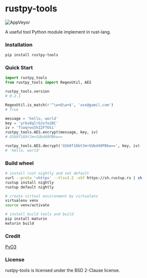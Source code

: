 # rustpy-tools

![AppVeyor](https://img.shields.io/badge/build-passing-brightgreen)

A useful tool Python module implement in rust-lang.  

### Installation
```bash
pip install rustpy-tools
```

### Quick Start

```python
import rustpy_tools
from rustpy_tools import RegexUtil, AES

rustpy_tools.version
# 0.2.1

RegexUtil.is_match(r'^\w+@\w+$', 'xxx@gamil.com')
# True

message = 'hello, world'
key = 'yrbv8qlrGJsfo28C'
iv = 'TcwqrwsShZ2FfUSi'
rustpy_tools.AES.encrypt(message, key, iv)
# GSk0f16bYJm+SUbd49PBkw==

rustpy_tools.AES.decrypt('GSk0f16bYJm+SUbd49PBkw==', key, iv)
# 'hello, world'
```

### Build wheel
```bash
# install rust nightly and set default
curl --proto '=https' --tlsv1.2 -sSf https://sh.rustup.rs | sh
rustup install nightly
rustup default nightly

# create virtual environment by virtualenv 
virtualenv venv
source venv/activate

# install build tools and build 
pip install maturin
maturin build
```

### Credit
[PyO3](https://github.com/PyO3)

### License
rustpy-tools is licensed under the BSD 2-Clause license.
